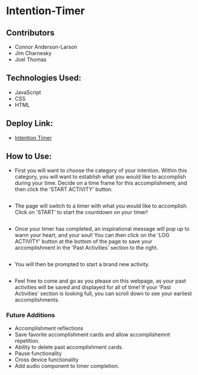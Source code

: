 # Intention-Timer

## Contributors

* Connor Anderson-Larson
* Jim Charnesky
* Joel Thomas

## Technologies Used:

* JavaScript
* CSS
* HTML

## Deploy Link:

* [Intention Timer](https://connorandersonlarson.github.io/Intention-Timer/)

## How to Use:

* First you will want to choose the category of your intention. Within this category, you will want to establish what you would like to accomplish during your time. Decide on a time frame for this accomplishment, and then click the 'START ACTIVITY' button.

<img src="">

* The page will switch to a timer with what you would like to accomplish. Click on 'START' to start the countdown on your timer!

<img src="">

* Once your timer has completed, an inspirational message will pop up to warm your heart, and your soul! You can then click on the 'LOG ACTIVITY' button at the bottom of the page to save your accomplishment in the 'Past Activities' section to the right.

<img src="">

* You will then be prompted to start a brand new activity.

<img src="">

* Feel free to come and go as you please on this webpage, as your past activities will be saved and displayed for all of time! If your 'Past Activities' section is looking full, you can scroll down to see your earliest accomplishments.

### Future Additions

* Accomplishment reflections
* Save favorite accomplishment cards and allow accomplishemnt repetition.
* Ability to delete past accomplishment cards.
* Pause functionality
* Cross device functionality
* Add audio component to timer completion.
